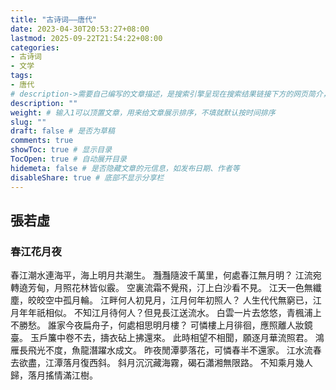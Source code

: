 ```yaml
---
title: "古诗词——唐代"
date: 2023-04-30T20:53:27+08:00
lastmod: 2025-09-22T21:54:22+08:00
categories:
- 古诗词
- 文学
tags:
- 唐代
# description->需要自己编写的文章描述，是搜索引擎呈现在搜索结果链接下方的网页简介，建议设置
description: ""
weight: # 输入1可以顶置文章，用来给文章展示排序，不填就默认按时间排序
slug: ""
draft: false # 是否为草稿
comments: true
showToc: true # 显示目录
TocOpen: true # 自动展开目录
hidemeta: false # 是否隐藏文章的元信息，如发布日期、作者等
disableShare: true # 底部不显示分享栏
---
```


## 張若虛

### 春江花月夜 

春江潮水連海平，海上明月共潮生。
灩灩隨波千萬里，何處春江無月明？
江流宛轉遶芳甸，月照花林皆似霰。
空裏流霜不覺飛，汀上白沙看不見。
江天一色無纖塵，皎皎空中孤月輪。
江畔何人初見月，江月何年初照人？
人生代代無窮已，江月年年祇相似。
不知江月待何人？但見長江送流水。
白雲一片去悠悠，青楓浦上不勝愁。
誰家今夜扁舟子，何處相思明月樓？
可憐樓上月徘徊，應照離人妝鏡臺。
玉戶簾中卷不去，擣衣砧上拂還來。
此時相望不相聞，願逐月華流照君。
鴻雁長飛光不度，魚龍潛躍水成文。
昨夜閒潭夢落花，可憐春半不還家。
江水流春去欲盡，江潭落月復西斜。
斜月沉沉藏海霧，碣石瀟湘無限路。
不知乘月幾人歸，落月搖情滿江樹。





